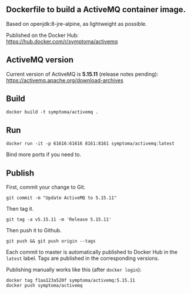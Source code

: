 ## Dockerfile to build a ActiveMQ container image.

Based on openjdk:8-jre-alpine, as lightweight as possible. 

Published on the Docker Hub: https://hub.docker.com/r/symptoma/activemq

## ActiveMQ version

Current version of ActiveMQ is **5.15.11** (release notes pending): https://activemq.apache.org/download-archives

## Build
```
docker build -t symptoma/activemq . 
```

## Run
```
docker run -it -p 61616:61616 8161:8161 symptoma/activemq:latest
```
Bind more ports if you need to.

## Publish

First, commit your change to Git. 

`git commit -m "Update ActiveMQ to 5.15.11"`

Then tag it. 

`git tag -a v5.15.11 -m 'Release 5.15.11'`

Then push it to Github.

`git push && git push origin --tags`

Each commit to master is automatically published to Docker Hub in the `latest` label. Tags are published in the corresponding versions.

Publishing manually works like this (after `docker login`):

```
docker tag f1aa123a520f symptoma/activemq:5.15.11
docker push symptoma/activemq
```